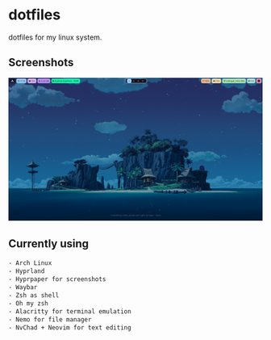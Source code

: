 # dotfiles

dotfiles for my linux system.

## Screenshots

![screenshot1](Screenshots/Screenshot_1.png)

## Currently using

    - Arch Linux
    - Hyprland
    - Hyprpaper for screenshots
    - Waybar
    - Zsh as shell
    - Oh my zsh
    - Alacritty for terminal emulation
    - Nemo for file manager
    - NvChad + Neovim for text editing

